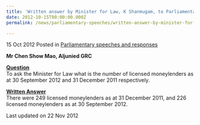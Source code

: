 ```yaml
---
title: 'Written answer by Minister for Law, K Shanmugam, to Parliamentary Question on number of licensed moneylenders'
date: 2012-10-15T00:00:00.000Z
permalink: /news/parliamentary-speeches/written-answer-by-minister-for-law-k-shanmugam-to-parliamentary-question-on-number-of-licensed

---
```



15 Oct 2012 Posted in [Parliamentary speeches and responses](/news/parliamentary-speeches)

**Mr Chen Show Mao, Aljunied GRC**

**<u>Question</u>**  
To ask the Minister for Law what is the number of licensed moneylenders as at 30 September 2012 and 31 December 2011 respectively.

**<u>Written Answer</u>**  
There were 249 licensed moneylenders as at 31 December 2011, and 226 licensed moneylenders as at 30 September 2012.


<p class="right-side-updated">Last updated on 22 Nov 2012</p> 
